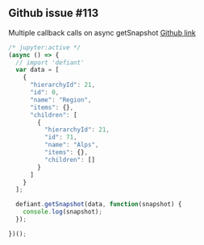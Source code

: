 ## Github issue #113
Multiple callback calls on async getSnapshot
[Github link](https://github.com/hbi99/defiant.js/issues/113)

```js
/* jupyter:active */
(async () => {
  // import 'defiant'
  var data = [
    {
      "hierarchyId": 21,
      "id": 0,
      "name": "Region",
      "items": {},
      "children": [
        {
          "hierarchyId": 21,
          "id": 71,
          "name": "Alps",
          "items": {},
          "children": []
        }
      ]
    }
  ];

  defiant.getSnapshot(data, function(snapshot) {
    console.log(snapshot);
  });

})();
```